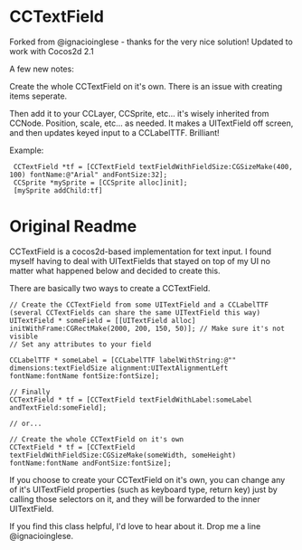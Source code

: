 # CCTextField

Forked from @ignacioinglese - thanks for the very nice solution! Updated to work with Cocos2d 2.1

A few new notes:

Create the whole CCTextField on it's own.  There is an issue with creating items seperate.

Then add it to your CCLayer, CCSprite, etc… it's wisely inherited from CCNode. Position, scale, etc… as needed.  It makes a UITextField off screen, and then updates keyed input to a CCLabelTTF.  Brilliant!

Example:

     CCTextField *tf = [CCTextField textFieldWithFieldSize:CGSizeMake(400, 100) fontName:@"Arial" andFontSize:32];
     CCSprite *mySprite = [CCSprite alloc]init];
     [mySprite addChild:tf]



Original Readme
==========


CCTextField is a cocos2d-based implementation for text input.
I found myself having to deal with UITextFields that stayed on top of my UI no matter what happened below and decided to create this.

There are basically two ways to create a CCTextField.

    // Create the CCTextField from some UITextField and a CCLabelTTF (several CCTextFields can share the same UITextField this way)
    UITextField * someField = [[UITextField alloc] initWithFrame:CGRectMake(2000, 200, 150, 50)]; // Make sure it's not visible
    // Set any attributes to your field
    
    CCLabelTTF * someLabel = [CCLabelTTF labelWithString:@"" dimensions:textFieldSize alignment:UITextAlignmentLeft fontName:fontName fontSize:fontSize];

    // Finally
    CCTextField * tf = [CCTextField textFieldWithLabel:someLabel andTextField:someField];

    // or...

    // Create the whole CCTextField on it's own
    CCTextField * tf = [CCTextField textFieldWithFieldSize:CGSizeMake(someWidth, someHeight) fontName:fontName andFontSize:fontSize];

If you choose to create your CCTextField on it's own, you can change any of it's UITextField properties (such as keyboard type, return key) just by calling those selectors on it, and they will be forwarded to the inner UITextField.


If you find this class helpful, I'd love to hear about it. Drop me a line @ignacioinglese.
